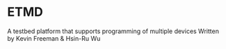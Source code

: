 # ETMD
A testbed platform that supports programming of multiple devices
Written by Kevin Freeman & Hsin-Ru Wu
